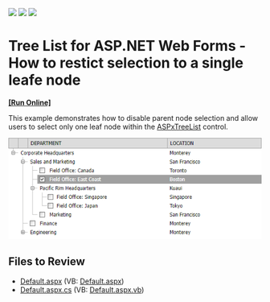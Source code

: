 <!-- default badges list -->
![](https://img.shields.io/endpoint?url=https://codecentral.devexpress.com/api/v1/VersionRange/128548258/13.1.5%2B)
[![](https://img.shields.io/badge/Open_in_DevExpress_Support_Center-FF7200?style=flat-square&logo=DevExpress&logoColor=white)](https://supportcenter.devexpress.com/ticket/details/E325)
[![](https://img.shields.io/badge/📖_How_to_use_DevExpress_Examples-e9f6fc?style=flat-square)](https://docs.devexpress.com/GeneralInformation/403183)
<!-- default badges end -->

# Tree List for ASP.NET Web Forms - How to restict selection to a single leafe node
<!-- run online -->
**[[Run Online]](https://codecentral.devexpress.com/e325/)**
<!-- run online end -->

This example demonstrates how to disable parent node selection and allow users to select only one leaf node within the [ASPxTreeList](https://docs.devexpress.com/AspNet/DevExpress.Web.ASPxTreeList.ASPxTreeList) control.

![](treelist-with-single-node-selection.png)

## Files to Review

* [Default.aspx](./CS/WebSite/Default.aspx) (VB: [Default.aspx](./VB/WebSite/Default.aspx))
* [Default.aspx.cs](./CS/WebSite/Default.aspx.cs) (VB: [Default.aspx.vb](./VB/WebSite/Default.aspx.vb))
